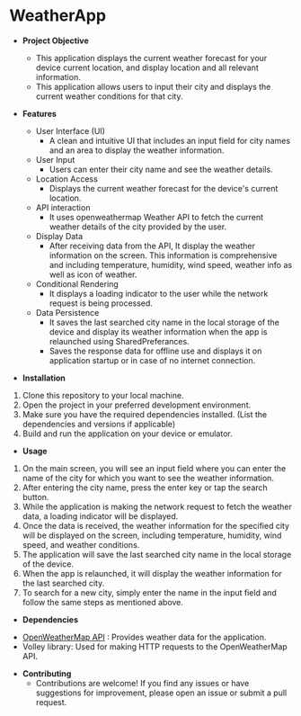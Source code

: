 # WeatherApp

* **Project Objective** 
  * This application displays the current weather forecast for your device current location, and display location and all relevant information.
  * This application allows users to input their city and displays the current weather conditions for that city.
 
 
 * **Features**
    * User Interface (UI)
      * A clean and intuitive UI that includes an input field for city names and an area to display the weather information.
    * User Input
      * Users can enter their city name and see the weather details. 
    * Location Access
      * Displays the current weather forecast for the device's current location.
    * API interaction
      * It uses openweathermap Weather API to fetch the current weather details of the city provided by the user.  
    * Display Data
      * After receiving data from the API, It display the weather information on the screen. This information is comprehensive and including temperature, humidity, wind speed, weather info as well as icon of weather. 
    * Conditional Rendering
      * It displays a loading indicator to the user while the network request is being processed.
    * Data Persistence
      * It saves the last searched city name in the local storage of the device and display its weather information when the app is relaunched using SharedPreferances.
      * Saves the response data for offline use and displays it on application startup or in case of no internet connection.
      
* **Installation**
1. Clone this repository to your local machine.
2. Open the project in your preferred development environment.
3. Make sure you have the required dependencies installed. (List the dependencies and versions if applicable)
4. Build and run the application on your device or emulator.

* **Usage**
1. On the main screen, you will see an input field where you can enter the name of the city for which you want to see the weather information.
2. After entering the city name, press the enter key or tap the search button.
3. While the application is making the network request to fetch the weather data, a loading indicator will be displayed.
4. Once the data is received, the weather information for the specified city will be displayed on the screen, including temperature, humidity, wind speed, and weather conditions.
5. The application will save the last searched city name in the local storage of the device.
6. When the app is relaunched, it will display the weather information for the last searched city.
7. To search for a new city, simply enter the name in the input field and follow the same steps as mentioned above.

* **Dependencies**
- [OpenWeatherMap API](http://openweathermap.org/API) : Provides weather data for the application.
- Volley library: Used for making HTTP requests to the OpenWeatherMap API.

* **Contributing**
  * Contributions are welcome! If you find any issues or have suggestions for improvement, please open an issue or submit a pull request.   
  


